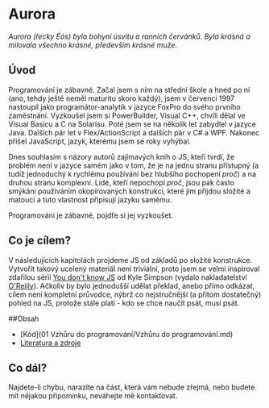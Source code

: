 # Aurora
_Aurora (řecky Éós) byla bohyní úsvitu a ranních červánků. Byla krásná a 
milovala všechno krásné, především krásné muže._

## Úvod
Programování je zábavné. Začal jsem s ním na střední škole a hned po ní (ano, 
tehdy ještě neměl maturitu skoro každý), jsem v červenci 1997 nastoupil jako 
programátor-analytik v jazyce FoxPro do svého prvního zaměstnání. Vyzkoušel jsem 
si PowerBuilder, Visual C++, chvíli dělal ve Visual Basicu a C na Solarisu. Poté
jsem se na několik let zabydlel v jazyce Java. Dalších pár let v
Flex/ActionScript a dalších pár v C# a WPF. Nakonec přišel JavaScript, jazyk,
kterému jsem se roky vyhýbal.

Dnes souhlasím s názory autorů zajímavých knih o JS, kteří tvrdí, že problém
není v jazyce samém jako v tom, že je na jednu stranu přístupný (a tudíž
jednoduchý k rychlému používání bez hlubšího pochopení _proč_) a na druhou
stranu komplexní. Lidé, kteří nepochopí _proč_, jsou pak často smýkáni
používáním okopírovaných konstrukcí, které jim přijdou složité a matoucí a tuto
vlastnost připisují jazyku samému.

Programování je zábavné, pojdťe si jej vyzkoušet.

## Co je cílem?
V následujících kapitolách projdeme JS od základů po složité konstrukce.
Vytvořit takový ucelený materiál není triviální, proto jsem se velmi
inspiroval zdařilou sérií
[You don't know JS](https://github.com/getify/You-Dont-Know-JS) od 
Kyle Simpson (vydalo nakladatelství
[O'Reilly](http://shop.oreilly.com/category/get/kyle-simpson-kit.do)).
Ačkoliv by bylo jednodušší udělat překlad, anebo přímo odkázat, cílem není
kompletní průvodce, nýbrž co nejstručnější (a přitom dostatečný) pohled na
JS, protože stále platí - kdo se chce naučit psát, musí psát.

##Obsah
* [Kód](01 Vzhůru do programování/Vzhůru do programování.md)
* [Literatura a zdroje](Literature%20%26%20sources/Literature%20%26%20sources.md)

## Co dál?
Najdete-li chybu, narazíte na část, která vám nebude zřejmá, nebo budete mít 
nějakou připomínku, neváhejte mě kontaktovat.
